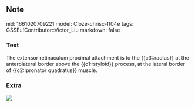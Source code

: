 ## Note
nid: 1661020709221
model: Cloze-chrisc-ff04e
tags: GSSE::!Contributor::Victor_Liu
markdown: false

### Text
The extensor retinaculum proximal attachment is to the {{c3::radius}} at the anterolateral border above the {{c1::styloid}} process, at the lateral border of {{c2::pronator quadratus}} muscle.

### Extra
<img src="paste-4a41cb8cdb1e84ee63bbd04525b3104ddbe95a8d.jpg">
